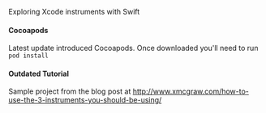 Exploring Xcode instruments with Swift

#### Cocoapods
Latest update introduced Cocoapods. Once downloaded you'll need to run `pod install`

#### Outdated Tutorial
Sample project from the blog post at http://www.xmcgraw.com/how-to-use-the-3-instruments-you-should-be-using/
